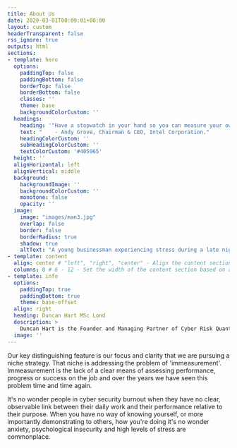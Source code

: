 ```yaml
---
title: About Us
date: 2020-03-01T00:00:01+00:00
layout: custom
headerTransparent: false
rss_ignore: true
outputs: html
sections:
- template: hero
  options:
    paddingTop: false
    paddingBottom: false
    borderTop: false
    borderBottom: false
    classes: ''
    theme: base
    backgroundColorCustom: ''
  headings:
    heading: '"Have a stopwatch in your hand so you can measure your own performance and pace yourself accordingly."'
    text: "    - Andy Grove, Chairman & CEO, Intel Corporation."
    headingColorCustom: ''
    subHeadingColorCustom: ''
    textColorCustom: '#405965'
  height: ''
  alignHorizontal: left
  alignVertical: middle
  background:
    backgroundImage: ''
    backgroundColorCustom: ''
    monotone: false
    opacity: ''
  image:
    image: "images/man3.jpg"
    overlap: false
    border: false
    borderRadius: true
    shadow: true
    altText: "A young businessman experiencing stress during a late night at work"
- template: content
  align: center # "left", "right", "center" - Align the content section
  columns: 8 # 6 - 12 - Set the width of the content section based on a 12 column grid
- template: info
  options:
    paddingTop: true
    paddingBottom: true
    theme: base-offset
  align: right
  heading: Duncan Hart MSc Lond 
  description: > 
    Duncan Hart is the Founder and Managing Partner of Cyber Risk Quant, a niche specialist in cyber security strategy, performance and risk.           
  image: '' 
---
```

Our key distinguishing feature is our focus and clarity that we are pursuing a niche strategy. That niche is addressing the problem of 'immeasurement'. Immeasurement is the lack of a clear means of assessing performance, progress or success on the job and over the years we have seen this problem time and time again. 

It's no wonder people in cyber security burnout when they have no clear, observable link between their daily work and their performance relative to their purpose. When you have no way of knowing yourself, or more importantly demonstrating to others, how you're doing it's no wonder anxiety, psychological insecurity and high levels of stress are commonplace. 

